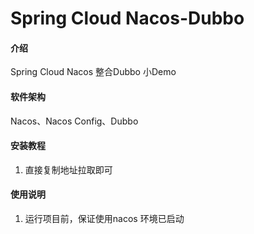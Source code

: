 # Spring Cloud Nacos-Dubbo

#### 介绍
Spring Cloud Nacos 整合Dubbo  小Demo

#### 软件架构
Nacos、Nacos Config、Dubbo


#### 安装教程

1. 直接复制地址拉取即可

#### 使用说明

1.  运行项目前，保证使用nacos 环境已启动


